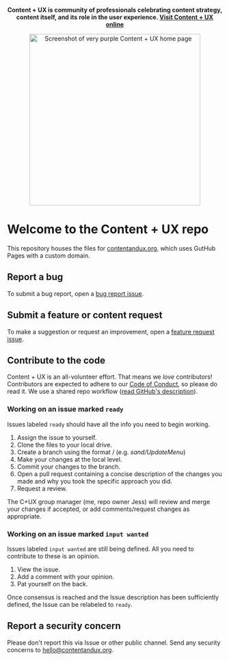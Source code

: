 <b><p align="center">Content + UX is community of professionals celebrating content strategy, content itself, and its role in the user experience. <a href="https://contentandux.org">Visit Content + UX online</a></p></b>
<p align="center"><img src="https://github.com/theecrit/contentandux/blob/master/images/contentandux-site-thumb.png" width="400" height="auto" alt="Screenshot of very purple Content + UX home page"></p>


# Welcome to the Content + UX repo
This repository houses the files for [contentandux.org](https://contentandux.org), which uses GutHub Pages with a custom domain.

## Report a bug
To submit a bug report, open a [bug report issue](https://github.com/theecrit/contentandux/issues/new?assignees=&labels=&template=bug_report.md&title=%5BBug%5D).

## Submit a feature or content request
To make a suggestion or request an improvement, open a [feature request issue](https://github.com/theecrit/contentandux/issues/new?assignees=&labels=&template=feature_request.md&title=%5BIdea%5D).

## Contribute to the code
Content + UX is an all-volunteer effort. That means we *love* contributors! Contributors are expected to adhere to our [Code of Conduct](CODE-OF-CONDUCT.md), so please do read it. We use a shared repo workflow ([read GitHub's description](https://guides.github.com/introduction/flow/)).

### Working on an issue marked `ready`
Issues labeled `ready` should have all the info you need to begin working.

1. Assign the issue to yourself.
2. Clone the files to your local drive.
3. Create a branch using the format <username>/<ChangeDescription> (e.g. *sand/UpdateMenu*)
4. Make your changes at the local level.
5. Commit your changes to the branch.
6. Open a pull request containing a concise description of the changes you made and why you took the specific approach you did.
7. Request a review.
  
The C+UX group manager (me, repo owner Jess) will review and merge your changes if accepted, or add comments/request changes as appropriate.
  
### Working on an issue marked `input wanted`
Issues labeled `input wanted` are still being defined. All you need to contribute to these is an opinion.

1. View the issue.
2. Add a comment with your opinion.
3. Pat yourself on the back.

Once consensus is reached and the Issue description has been sufficiently defined, the Issue can be relabeled to `ready`.
  
## Report a security concern
Please don't report this via Issue or other public channel. Send any security concerns to [hello@contentandux.org](mailto:hello@contentandux.org).
